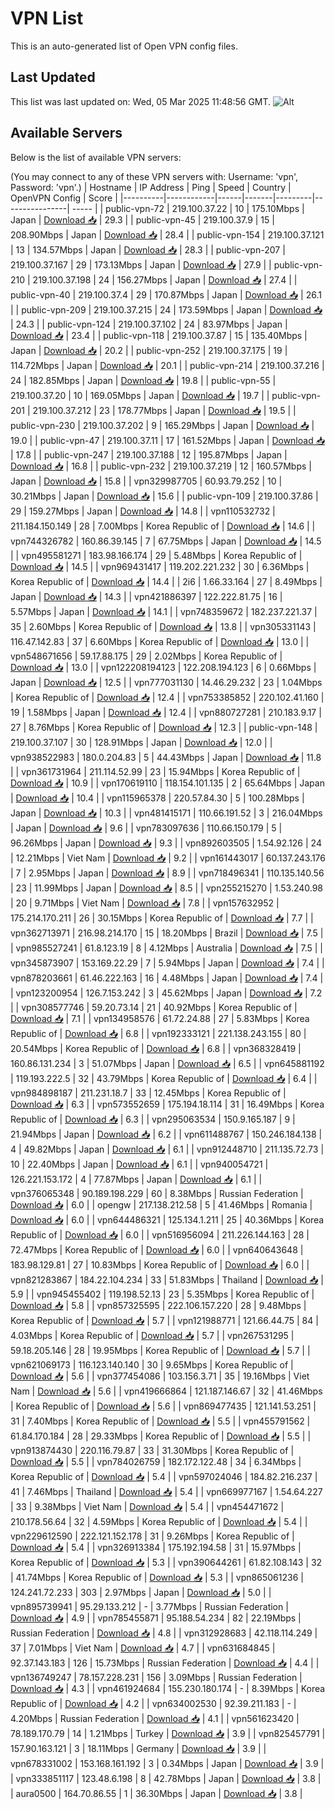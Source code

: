 # VPN List

This is an auto-generated list of Open VPN config files.

## Last Updated

This list was last updated on: Wed, 05 Mar 2025 11:48:56 GMT.
![Alt](https://repobeats.axiom.co/api/embed/186b98318ef1479477931607c1ad7d823f12451f.svg "Repobeats analytics image")

## Available Servers

Below is the list of available VPN servers:

(You may connect to any of these VPN servers with: Username: 'vpn', Password: 'vpn'.)
| Hostname | IP Address | Ping | Speed | Country | OpenVPN Config | Score |
|----------|------------|------|-------|---------|----------------| ----- |
| public-vpn-72 | 219.100.37.22 | 10 | 175.10Mbps | Japan | [Download 📥](./configs/server_0_JP.ovpn) | 29.3 |
| public-vpn-45 | 219.100.37.9 | 15 | 208.90Mbps | Japan | [Download 📥](./configs/server_1_JP.ovpn) | 28.4 |
| public-vpn-154 | 219.100.37.121 | 13 | 134.57Mbps | Japan | [Download 📥](./configs/server_2_JP.ovpn) | 28.3 |
| public-vpn-207 | 219.100.37.167 | 29 | 173.13Mbps | Japan | [Download 📥](./configs/server_3_JP.ovpn) | 27.9 |
| public-vpn-210 | 219.100.37.198 | 24 | 156.27Mbps | Japan | [Download 📥](./configs/server_4_JP.ovpn) | 27.4 |
| public-vpn-40 | 219.100.37.4 | 29 | 170.87Mbps | Japan | [Download 📥](./configs/server_5_JP.ovpn) | 26.1 |
| public-vpn-209 | 219.100.37.215 | 24 | 173.59Mbps | Japan | [Download 📥](./configs/server_6_JP.ovpn) | 24.3 |
| public-vpn-124 | 219.100.37.102 | 24 | 83.97Mbps | Japan | [Download 📥](./configs/server_7_JP.ovpn) | 23.4 |
| public-vpn-118 | 219.100.37.87 | 15 | 135.40Mbps | Japan | [Download 📥](./configs/server_8_JP.ovpn) | 20.2 |
| public-vpn-252 | 219.100.37.175 | 19 | 114.72Mbps | Japan | [Download 📥](./configs/server_9_JP.ovpn) | 20.1 |
| public-vpn-214 | 219.100.37.216 | 24 | 182.85Mbps | Japan | [Download 📥](./configs/server_10_JP.ovpn) | 19.8 |
| public-vpn-55 | 219.100.37.20 | 10 | 169.05Mbps | Japan | [Download 📥](./configs/server_11_JP.ovpn) | 19.7 |
| public-vpn-201 | 219.100.37.212 | 23 | 178.77Mbps | Japan | [Download 📥](./configs/server_12_JP.ovpn) | 19.5 |
| public-vpn-230 | 219.100.37.202 | 9 | 165.29Mbps | Japan | [Download 📥](./configs/server_13_JP.ovpn) | 19.0 |
| public-vpn-47 | 219.100.37.11 | 17 | 161.52Mbps | Japan | [Download 📥](./configs/server_14_JP.ovpn) | 17.8 |
| public-vpn-247 | 219.100.37.188 | 12 | 195.87Mbps | Japan | [Download 📥](./configs/server_15_JP.ovpn) | 16.8 |
| public-vpn-232 | 219.100.37.219 | 12 | 160.57Mbps | Japan | [Download 📥](./configs/server_16_JP.ovpn) | 15.8 |
| vpn329987705 | 60.93.79.252 | 10 | 30.21Mbps | Japan | [Download 📥](./configs/server_17_JP.ovpn) | 15.6 |
| public-vpn-109 | 219.100.37.86 | 29 | 159.27Mbps | Japan | [Download 📥](./configs/server_18_JP.ovpn) | 14.8 |
| vpn110532732 | 211.184.150.149 | 28 | 7.00Mbps | Korea Republic of | [Download 📥](./configs/server_19_KR.ovpn) | 14.6 |
| vpn744326782 | 160.86.39.145 | 7 | 67.75Mbps | Japan | [Download 📥](./configs/server_20_JP.ovpn) | 14.5 |
| vpn495581271 | 183.98.166.174 | 29 | 5.48Mbps | Korea Republic of | [Download 📥](./configs/server_21_KR.ovpn) | 14.5 |
| vpn969431417 | 119.202.221.232 | 30 | 6.36Mbps | Korea Republic of | [Download 📥](./configs/server_22_KR.ovpn) | 14.4 |
| 2i6 | 1.66.33.164 | 27 | 8.49Mbps | Japan | [Download 📥](./configs/server_23_JP.ovpn) | 14.3 |
| vpn421886397 | 122.222.81.75 | 16 | 5.57Mbps | Japan | [Download 📥](./configs/server_24_JP.ovpn) | 14.1 |
| vpn748359672 | 182.237.221.37 | 35 | 2.60Mbps | Korea Republic of | [Download 📥](./configs/server_25_KR.ovpn) | 13.8 |
| vpn305331143 | 116.47.142.83 | 37 | 6.60Mbps | Korea Republic of | [Download 📥](./configs/server_26_KR.ovpn) | 13.0 |
| vpn548671656 | 59.17.88.175 | 29 | 2.02Mbps | Korea Republic of | [Download 📥](./configs/server_27_KR.ovpn) | 13.0 |
| vpn122208194123 | 122.208.194.123 | 6 | 0.66Mbps | Japan | [Download 📥](./configs/server_28_JP.ovpn) | 12.5 |
| vpn777031130 | 14.46.29.232 | 23 | 1.04Mbps | Korea Republic of | [Download 📥](./configs/server_29_KR.ovpn) | 12.4 |
| vpn753385852 | 220.102.41.160 | 19 | 1.58Mbps | Japan | [Download 📥](./configs/server_30_JP.ovpn) | 12.4 |
| vpn880727281 | 210.183.9.17 | 27 | 8.76Mbps | Korea Republic of | [Download 📥](./configs/server_31_KR.ovpn) | 12.3 |
| public-vpn-148 | 219.100.37.107 | 30 | 128.91Mbps | Japan | [Download 📥](./configs/server_32_JP.ovpn) | 12.0 |
| vpn938522983 | 180.0.204.83 | 5 | 44.43Mbps | Japan | [Download 📥](./configs/server_33_JP.ovpn) | 11.8 |
| vpn361731964 | 211.114.52.99 | 23 | 15.94Mbps | Korea Republic of | [Download 📥](./configs/server_34_KR.ovpn) | 10.9 |
| vpn170619110 | 118.154.101.135 | 2 | 65.64Mbps | Japan | [Download 📥](./configs/server_35_JP.ovpn) | 10.4 |
| vpn115965378 | 220.57.84.30 | 5 | 100.28Mbps | Japan | [Download 📥](./configs/server_36_JP.ovpn) | 10.3 |
| vpn481415171 | 110.66.191.52 | 3 | 216.04Mbps | Japan | [Download 📥](./configs/server_37_JP.ovpn) | 9.6 |
| vpn783097636 | 110.66.150.179 | 5 | 96.26Mbps | Japan | [Download 📥](./configs/server_38_JP.ovpn) | 9.3 |
| vpn892603505 | 1.54.92.126 | 24 | 12.21Mbps | Viet Nam | [Download 📥](./configs/server_39_VN.ovpn) | 9.2 |
| vpn161443017 | 60.137.243.176 | 7 | 2.95Mbps | Japan | [Download 📥](./configs/server_40_JP.ovpn) | 8.9 |
| vpn718496341 | 110.135.140.56 | 23 | 11.99Mbps | Japan | [Download 📥](./configs/server_41_JP.ovpn) | 8.5 |
| vpn255215270 | 1.53.240.98 | 20 | 9.71Mbps | Viet Nam | [Download 📥](./configs/server_42_VN.ovpn) | 7.8 |
| vpn157632952 | 175.214.170.211 | 26 | 30.15Mbps | Korea Republic of | [Download 📥](./configs/server_43_KR.ovpn) | 7.7 |
| vpn362713971 | 216.98.214.170 | 15 | 18.20Mbps | Brazil | [Download 📥](./configs/server_44_BR.ovpn) | 7.5 |
| vpn985527241 | 61.8.123.19 | 8 | 4.12Mbps | Australia | [Download 📥](./configs/server_45_AU.ovpn) | 7.5 |
| vpn345873907 | 153.169.22.29 | 7 | 5.94Mbps | Japan | [Download 📥](./configs/server_46_JP.ovpn) | 7.4 |
| vpn878203661 | 61.46.222.163 | 16 | 4.48Mbps | Japan | [Download 📥](./configs/server_47_JP.ovpn) | 7.4 |
| vpn123200954 | 126.7.153.242 | 3 | 45.62Mbps | Japan | [Download 📥](./configs/server_48_JP.ovpn) | 7.2 |
| vpn308577746 | 59.20.73.14 | 21 | 40.92Mbps | Korea Republic of | [Download 📥](./configs/server_49_KR.ovpn) | 7.1 |
| vpn134958576 | 61.72.24.88 | 27 | 5.83Mbps | Korea Republic of | [Download 📥](./configs/server_50_KR.ovpn) | 6.8 |
| vpn192333121 | 221.138.243.155 | 80 | 20.54Mbps | Korea Republic of | [Download 📥](./configs/server_51_KR.ovpn) | 6.8 |
| vpn368328419 | 160.86.131.234 | 3 | 51.07Mbps | Japan | [Download 📥](./configs/server_52_JP.ovpn) | 6.5 |
| vpn645881192 | 119.193.222.5 | 32 | 43.79Mbps | Korea Republic of | [Download 📥](./configs/server_53_KR.ovpn) | 6.4 |
| vpn984898187 | 211.231.18.7 | 33 | 12.45Mbps | Korea Republic of | [Download 📥](./configs/server_54_KR.ovpn) | 6.3 |
| vpn573552659 | 175.194.18.114 | 31 | 16.49Mbps | Korea Republic of | [Download 📥](./configs/server_55_KR.ovpn) | 6.3 |
| vpn295063534 | 150.9.165.187 | 9 | 21.94Mbps | Japan | [Download 📥](./configs/server_56_JP.ovpn) | 6.2 |
| vpn611488767 | 150.246.184.138 | 4 | 49.82Mbps | Japan | [Download 📥](./configs/server_57_JP.ovpn) | 6.1 |
| vpn912448710 | 211.135.72.73 | 10 | 22.40Mbps | Japan | [Download 📥](./configs/server_58_JP.ovpn) | 6.1 |
| vpn940054721 | 126.221.153.172 | 4 | 77.87Mbps | Japan | [Download 📥](./configs/server_59_JP.ovpn) | 6.1 |
| vpn376065348 | 90.189.198.229 | 60 | 8.38Mbps | Russian Federation | [Download 📥](./configs/server_60_RU.ovpn) | 6.0 |
| opengw | 217.138.212.58 | 5 | 41.46Mbps | Romania | [Download 📥](./configs/server_61_RO.ovpn) | 6.0 |
| vpn644486321 | 125.134.1.211 | 25 | 40.36Mbps | Korea Republic of | [Download 📥](./configs/server_62_KR.ovpn) | 6.0 |
| vpn516956094 | 211.226.144.163 | 28 | 72.47Mbps | Korea Republic of | [Download 📥](./configs/server_63_KR.ovpn) | 6.0 |
| vpn640643648 | 183.98.129.81 | 27 | 10.83Mbps | Korea Republic of | [Download 📥](./configs/server_64_KR.ovpn) | 6.0 |
| vpn821283867 | 184.22.104.234 | 33 | 51.83Mbps | Thailand | [Download 📥](./configs/server_65_TH.ovpn) | 5.9 |
| vpn945455402 | 119.198.52.13 | 23 | 5.35Mbps | Korea Republic of | [Download 📥](./configs/server_66_KR.ovpn) | 5.8 |
| vpn857325595 | 222.106.157.220 | 28 | 9.48Mbps | Korea Republic of | [Download 📥](./configs/server_67_KR.ovpn) | 5.7 |
| vpn121988771 | 121.66.44.75 | 84 | 4.03Mbps | Korea Republic of | [Download 📥](./configs/server_68_KR.ovpn) | 5.7 |
| vpn267531295 | 59.18.205.146 | 28 | 19.95Mbps | Korea Republic of | [Download 📥](./configs/server_69_KR.ovpn) | 5.7 |
| vpn621069173 | 116.123.140.140 | 30 | 9.65Mbps | Korea Republic of | [Download 📥](./configs/server_70_KR.ovpn) | 5.6 |
| vpn377454086 | 103.156.3.71 | 35 | 19.16Mbps | Viet Nam | [Download 📥](./configs/server_71_VN.ovpn) | 5.6 |
| vpn419666864 | 121.187.146.67 | 32 | 41.46Mbps | Korea Republic of | [Download 📥](./configs/server_72_KR.ovpn) | 5.6 |
| vpn869477435 | 121.141.53.251 | 31 | 7.40Mbps | Korea Republic of | [Download 📥](./configs/server_73_KR.ovpn) | 5.5 |
| vpn455791562 | 61.84.170.184 | 28 | 29.33Mbps | Korea Republic of | [Download 📥](./configs/server_74_KR.ovpn) | 5.5 |
| vpn913874430 | 220.116.79.87 | 33 | 31.30Mbps | Korea Republic of | [Download 📥](./configs/server_75_KR.ovpn) | 5.5 |
| vpn784026759 | 182.172.122.48 | 34 | 6.34Mbps | Korea Republic of | [Download 📥](./configs/server_76_KR.ovpn) | 5.4 |
| vpn597024046 | 184.82.216.237 | 41 | 7.46Mbps | Thailand | [Download 📥](./configs/server_77_TH.ovpn) | 5.4 |
| vpn669977167 | 1.54.64.227 | 33 | 9.38Mbps | Viet Nam | [Download 📥](./configs/server_78_VN.ovpn) | 5.4 |
| vpn454471672 | 210.178.56.64 | 32 | 4.59Mbps | Korea Republic of | [Download 📥](./configs/server_79_KR.ovpn) | 5.4 |
| vpn229612590 | 222.121.152.178 | 31 | 9.26Mbps | Korea Republic of | [Download 📥](./configs/server_80_KR.ovpn) | 5.4 |
| vpn326913384 | 175.192.194.58 | 31 | 15.97Mbps | Korea Republic of | [Download 📥](./configs/server_81_KR.ovpn) | 5.3 |
| vpn390644261 | 61.82.108.143 | 32 | 41.74Mbps | Korea Republic of | [Download 📥](./configs/server_82_KR.ovpn) | 5.3 |
| vpn865061236 | 124.241.72.233 | 303 | 2.97Mbps | Japan | [Download 📥](./configs/server_83_JP.ovpn) | 5.0 |
| vpn895739941 | 95.29.133.212 | - | 3.77Mbps | Russian Federation | [Download 📥](./configs/server_84_RU.ovpn) | 4.9 |
| vpn785455871 | 95.188.54.234 | 82 | 22.19Mbps | Russian Federation | [Download 📥](./configs/server_85_RU.ovpn) | 4.8 |
| vpn312928683 | 42.118.114.249 | 37 | 7.01Mbps | Viet Nam | [Download 📥](./configs/server_86_VN.ovpn) | 4.7 |
| vpn631684845 | 92.37.143.183 | 126 | 15.73Mbps | Russian Federation | [Download 📥](./configs/server_87_RU.ovpn) | 4.4 |
| vpn136749247 | 78.157.228.231 | 156 | 3.09Mbps | Russian Federation | [Download 📥](./configs/server_88_RU.ovpn) | 4.3 |
| vpn461924684 | 155.230.180.174 | - | 8.39Mbps | Korea Republic of | [Download 📥](./configs/server_89_KR.ovpn) | 4.2 |
| vpn634002530 | 92.39.211.183 | - | 4.20Mbps | Russian Federation | [Download 📥](./configs/server_90_RU.ovpn) | 4.1 |
| vpn561623420 | 78.189.170.79 | 14 | 1.21Mbps | Turkey | [Download 📥](./configs/server_91_TR.ovpn) | 3.9 |
| vpn825457791 | 157.90.163.121 | 3 | 18.11Mbps | Germany | [Download 📥](./configs/server_92_DE.ovpn) | 3.9 |
| vpn678331002 | 153.168.161.192 | 3 | 0.34Mbps | Japan | [Download 📥](./configs/server_93_JP.ovpn) | 3.9 |
| vpn333851117 | 123.48.6.198 | 8 | 42.78Mbps | Japan | [Download 📥](./configs/server_94_JP.ovpn) | 3.8 |
| aura0500 | 164.70.86.55 | 1 | 36.30Mbps | Japan | [Download 📥](./configs/server_95_JP.ovpn) | 3.8 |

